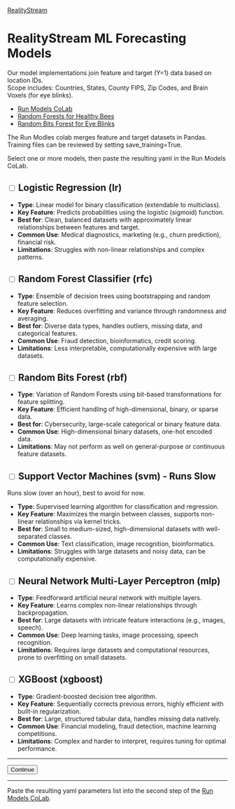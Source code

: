[RealityStream](../)
# RealityStream ML Forecasting Models

Our model implementations join feature and target (Y=1) data based on location IDs.  
Scope includes: Countries, States, County FIPS, Zip Codes, and Brain Voxels (for eye blinks).

- [Run Models CoLab](../input/industries)
- [Random Forests for Healthy Bees](location-forest)
- [Random Bits Forest for Eye Blinks](random-bits-forest)

The Run Modles colab merges feature and target datasets in Pandas.  
Training files can be reviewed by setting save_training=True.

Select one or more models, then paste the resulting yaml in the Run Models CoLab.

## <input type="checkbox" id="model-lr" name="model" value="lr"> Logistic Regression (lr)
- **Type**: Linear model for binary classification (extendable to multiclass).
- **Key Feature**: Predicts probabilities using the logistic (sigmoid) function.
- **Best for**: Clean, balanced datasets with approximately linear relationships between features and target.
- **Common Use**: Medical diagnostics, marketing (e.g., churn prediction), financial risk.
- **Limitations**: Struggles with non-linear relationships and complex patterns.

## <input type="checkbox" id="model-rfc" name="model" value="rfc"> Random Forest Classifier (rfc)
- **Type**: Ensemble of decision trees using bootstrapping and random feature selection.
- **Key Feature**: Reduces overfitting and variance through randomness and averaging.
- **Best for**: Diverse data types, handles outliers, missing data, and categorical features.
- **Common Use**: Fraud detection, bioinformatics, credit scoring.
- **Limitations**: Less interpretable, computationally expensive with large datasets.

## <input type="checkbox" id="model-rbf" name="model" value="rbf"> Random Bits Forest (rbf)
- **Type**: Variation of Random Forests using bit-based transformations for feature splitting.
- **Key Feature**: Efficient handling of high-dimensional, binary, or sparse data.
- **Best for**: Cybersecurity, large-scale categorical or binary feature data.
- **Common Use**: High-dimensional binary datasets, one-hot encoded data.
- **Limitations**: May not perform as well on general-purpose or continuous feature datasets.

## <input type="checkbox" id="model-svm" name="model" value="svm"> Support Vector Machines (svm) - Runs Slow

Runs slow (over an hour), best to avoid for now.

- **Type**: Supervised learning algorithm for classification and regression.
- **Key Feature**: Maximizes the margin between classes, supports non-linear relationships via kernel tricks.
- **Best for**: Small to medium-sized, high-dimensional datasets with well-separated classes.
- **Common Use**: Text classification, image recognition, bioinformatics.
- **Limitations**: Struggles with large datasets and noisy data, can be computationally expensive.

## <input type="checkbox" id="model-mlp" name="model" value="mlp"> Neural Network Multi-Layer Perceptron (mlp)
- **Type**: Feedforward artificial neural network with multiple layers.
- **Key Feature**: Learns complex non-linear relationships through backpropagation.
- **Best for**: Large datasets with intricate feature interactions (e.g., images, speech).
- **Common Use**: Deep learning tasks, image processing, speech recognition.
- **Limitations**: Requires large datasets and computational resources, prone to overfitting on small datasets.

## <input type="checkbox" id="model-xgboost" name="model" value="xgboost"> XGBoost (xgboost)
- **Type**: Gradient-boosted decision tree algorithm.
- **Key Feature**: Sequentially corrects previous errors, highly efficient with built-in regularization.
- **Best for**: Large, structured tabular data, handles missing data natively.
- **Common Use**: Financial modeling, fraud detection, machine learning competitions.
- **Limitations**: Complex and harder to interpret, requires tuning for optimal performance.


---
**<button onclick="redirectToMainPage()" class="btn btn-success">Continue</button>**

---

<!--
# Inflow, Outflow, Predicted Results

x-axis Features (naics, voxels, nutrients)  
y-axis Locations merged with target column on county, zip code, or other common attribute.

Features and targets are merged on locations (fips, voxels, foods)

| Inflow | Basket of Goods| Outflow | Predicted Results |
| ----------- | ----------- | ----------- | ----------- |
| [Suppliers](/data-pipeline/research/economy/) | [Commodities](/localsite/info/) | [Products](https://github.com/ModelEarth/profile/tree/main/products/US) | [Impact on Environment](/community/tools/) |
| [Stimulus ML](../blinks/) | Brain Waves | [Brain Voxels Firing](/realitystream/models/random-bits-forest/) | [Eye Blinks](/realitystream/output/blinks/) |
| [Local Industries](/localsite/info/) | Honey Bees | [Population Change](/data-pipeline/research/bees/) | [Healthy Bee Population](/realitystream/output/bees) |
| [Local Industries](/localsite/info/) | [Tree Canopy](/data-commons/docs/conservation/) | Biodiversity Change | Healthy Forest Growth |
| [Ingredients](/data-commons/docs/food/) | [Healthy Meals](/profile/item) | [Nutrients](/balance/) | [Impact on Body](/balance/label_checker.html) |
-->

<!--
We're working with Google Data Commons data to explore trends across time.
[Our BlueSky Projects](https://bsky.app/profile/modelearth.bsky.social) and [Feed Player Displays](https://model.earth/feed/view/) merge industry and environmental data to explore outcomes.

Do Google search algorithms direct people toward training that results in a better world?  Trees grow based on supporting networks of fungi using biological algorithms. Are the locations where people relocate driven by the software they use, and the skills they offer? Does using Facebook, Microsoft, X, Douyin and BlueSky foster similar outcomes? The Google jobs API can be integrated using [Serp](/feed/view/#feed=serp).

[Does expanding access to Starlink actually help increase tree canopy?](https://www.yahoo.com/news/elon-musk-diplomacy-woo-wing-155604090.html) In Brazil, Starlink was slated to provide internet connectivity to 19,000 rural schools, along with environmental monitoring of the Amazon. Let's explore changes to [world forest coverage over time](/data-commons/docs/conservation/).
-->

Paste the resulting yaml parameters list into the second step of the [Run Models CoLab](../input/industries).
